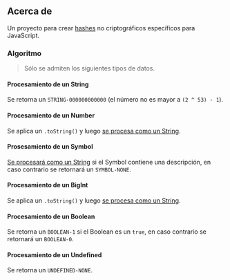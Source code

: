 ## Acerca de

Un proyecto para crear [hashes](https://en.wikipedia.org/wiki/Hash_function) no criptográficos específicos para JavaScript.

### Algoritmo

> Sólo se admiten los siguientes tipos de datos.

#### Procesamiento de un String

Se retorna un `STRING-000000000000` (el número no es mayor a `(2 ^ 53) - 1`).

#### Procesamiento de un Number

Se aplica un `.toString()` y luego [se procesa como un String](https://github.com/bsenq/hash.ky/blob/main/readme-old.md#procesamiento-de-strings).

#### Prosesamiento de un Symbol

[Se procesará como un String](https://github.com/bsenq/hash.ky/blob/main/readme-old.md#procesamiento-de-strings) si el Symbol contiene una descripción, en caso contrario se retornará un `SYMBOL-NONE`.

#### Procesamiento de un BigInt

Se aplica un `.toString()` y luego [se procesa como un String](https://github.com/bsenq/hash.ky/blob/main/readme-old.md#procesamiento-de-strings).

#### Procesamiento de un Boolean

Se retorna un `BOOLEAN-1` si el Boolean es un `true`, en caso contrario se retornará un `BOOLEAN-0`.

#### Procesamiento de un Undefined

Se retorna un `UNDEFINED-NONE`.
